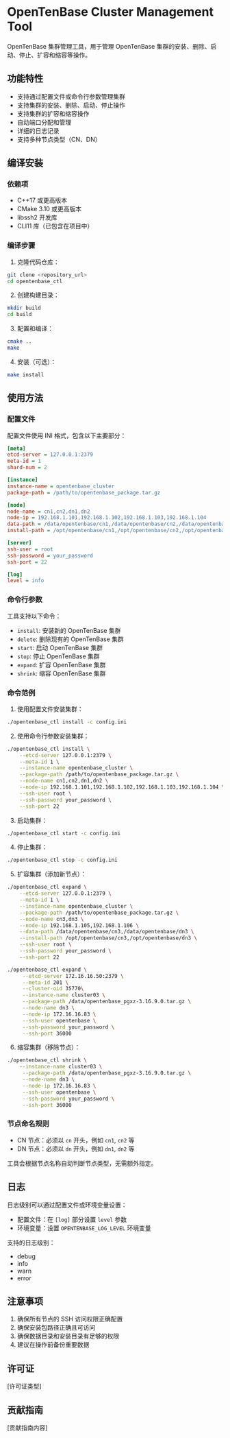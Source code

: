 # OpenTenBase Cluster Management Tool

OpenTenBase 集群管理工具，用于管理 OpenTenBase 集群的安装、删除、启动、停止、扩容和缩容等操作。

## 功能特性

- 支持通过配置文件或命令行参数管理集群
- 支持集群的安装、删除、启动、停止操作
- 支持集群的扩容和缩容操作
- 自动端口分配和管理
- 详细的日志记录
- 支持多种节点类型（CN、DN）

## 编译安装

### 依赖项

- C++17 或更高版本
- CMake 3.10 或更高版本
- libssh2 开发库
- CLI11 库（已包含在项目中）

### 编译步骤

1. 克隆代码仓库：
```bash
git clone <repository_url>
cd opentenbase_ctl
```

2. 创建构建目录：
```bash
mkdir build
cd build
```

3. 配置和编译：
```bash
cmake ..
make
```

4. 安装（可选）：
```bash
make install
```

## 使用方法

### 配置文件

配置文件使用 INI 格式，包含以下主要部分：

```ini
[meta]
etcd-server = 127.0.0.1:2379
meta-id = 1
shard-num = 2

[instance]
instance-name = opentenbase_cluster
package-path = /path/to/opentenbase_package.tar.gz

[node]
node-name = cn1,cn2,dn1,dn2
node-ip = 192.168.1.101,192.168.1.102,192.168.1.103,192.168.1.104
data-path = /data/opentenbase/cn1,/data/opentenbase/cn2,/data/opentenbase/dn1,/data/opentenbase/dn2
install-path = /opt/opentenbase/cn1,/opt/opentenbase/cn2,/opt/opentenbase/dn1,/opt/opentenbase/dn2

[server]
ssh-user = root
ssh-password = your_password
ssh-port = 22

[log]
level = info
```

### 命令行参数

工具支持以下命令：

- `install`: 安装新的 OpenTenBase 集群
- `delete`: 删除现有的 OpenTenBase 集群
- `start`: 启动 OpenTenBase 集群
- `stop`: 停止 OpenTenBase 集群
- `expand`: 扩容 OpenTenBase 集群
- `shrink`: 缩容 OpenTenBase 集群

### 命令范例

1. 使用配置文件安装集群：
```bash
./opentenbase_ctl install -c config.ini
```

2. 使用命令行参数安装集群：
```bash
./opentenbase_ctl install \
    --etcd-server 127.0.0.1:2379 \
    --meta-id 1 \
    --instance-name opentenbase_cluster \
    --package-path /path/to/opentenbase_package.tar.gz \
    --node-name cn1,cn2,dn1,dn2 \
    --node-ip 192.168.1.101,192.168.1.102,192.168.1.103,192.168.1.104 \
    --ssh-user root \
    --ssh-password your_password \
    --ssh-port 22
```

3. 启动集群：
```bash
./opentenbase_ctl start -c config.ini
```

4. 停止集群：
```bash
./opentenbase_ctl stop -c config.ini
```

5. 扩容集群（添加新节点）：
```bash
./opentenbase_ctl expand \
    --etcd-server 127.0.0.1:2379 \
    --meta-id 1 \
    --instance-name opentenbase_cluster \
    --package-path /path/to/opentenbase_package.tar.gz \
    --node-name cn3,dn3 \
    --node-ip 192.168.1.105,192.168.1.106 \
    --data-path /data/opentenbase/cn3,/data/opentenbase/dn3 \
    --install-path /opt/opentenbase/cn3,/opt/opentenbase/dn3 \
    --ssh-user root \
    --ssh-password your_password \
    --ssh-port 22

./opentenbase_ctl expand \
     --etcd-server 172.16.16.50:2379 \
     --meta-id 201 \
     --cluster-oid 35770\
     --instance-name cluster03 \
     --package-path /data/opentenbase_pgxz-3.16.9.0.tar.gz \
     --node-name dn3 \
     --node-ip 172.16.16.83 \
     --ssh-user opentenbase \
     --ssh-password your_password \
     --ssh-port 36000
```

6. 缩容集群（移除节点）：
```bash
./opentenbase_ctl shrink \
    --instance-name cluster03 \
     --package-path /data/opentenbase_pgxz-3.16.9.0.tar.gz \
     --node-name dn3 \
     --node-ip 172.16.16.83 \
     --ssh-user opentenbase \
     --ssh-password your_password \
     --ssh-port 36000
```

### 节点命名规则

- CN 节点：必须以 `cn` 开头，例如 `cn1`, `cn2` 等
- DN 节点：必须以 `dn` 开头，例如 `dn1`, `dn2` 等

工具会根据节点名称自动判断节点类型，无需额外指定。

## 日志

日志级别可以通过配置文件或环境变量设置：

- 配置文件：在 `[log]` 部分设置 `level` 参数
- 环境变量：设置 `OPENTENBASE_LOG_LEVEL` 环境变量

支持的日志级别：
- debug
- info
- warn
- error

## 注意事项

1. 确保所有节点的 SSH 访问权限正确配置
2. 确保安装包路径正确且可访问
3. 确保数据目录和安装目录有足够的权限
4. 建议在操作前备份重要数据

## 许可证

[许可证类型]

## 贡献指南

[贡献指南内容] 
